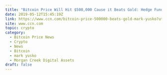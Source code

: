 ```yaml
---
title: "Bitcoin Price Will Hit $500,000 Cause it Beats Gold: Hedge Fund Chief"
date: 2019-05-12T15:45:19Z
link: https://www.ccn.com/bitcoin-price-500000-beats-gold-mark-yusko?utm_medium=RSS&utm_source=hune
site: www.ccn.com
topic: crypto
category:
  - Bitcoin Price News
  - Crypto
  - News
  - Bitcoin
  - mark yusko
  - Morgan Creek Digital Assets
draft: false
---
```

